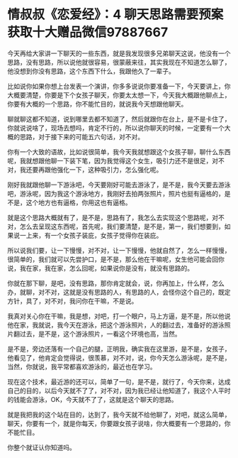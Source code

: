 # 情叔叔《恋爱经》：4 聊天思路需要预案      获取十大赠品微信97887667

今天再给大家讲一下聊天的一些东西，就是我发现很多兄弟聊天这说，他没有一个思路，没有思路，所以说他就很容易，很蒙蔽来往，其实我现在不知道怎么聊了，他没想到你没有思路，这个东西下什么，我跟他久了一辈子。

比如说你如果你想上台发表一个演讲，你多多说说你要准备一下，今天要讲上，你大概要清楚，你要是下个女孩子聊天，你要太太想一下，今天我大概跟他聊点上，你要有大概的一个思路，你不能忙目的，就说我今天想跟他聊天。

聊就聊这都不知道，说到哪里去都不知道了，然后就跟你在台上，是不是卡住了，你就说说啥了，现场去想吗，肯定不行的，所以说你聊天的时候，一定要有一个大概的思路，对于接下来的可能五六句话，对不对。

你有一个大致的语故，比如说很简单，我今天我就想跟这个女孩子聊，聊什么东西呢，我就想跟他聊一下装下笔，因为我觉得这个女生，吸引力还不是很足，对不对，我还要再跟他强化一下，这种吸引力，怎么强化呢。

刚好我就跟他聊一下游泳吧，今天要刚好可能去游泳了，是不是，我今天要去游泳吧，游泳呢，因为我这个游泳地方，我刚好去拍两张照片，照片也挺有逼格的，是不是，这个地方也有逼格，你用这也有逼格。

就是这个思路大概就有了，是不是，思路有了，我怎么去实现这个思路呢，对不对，怎么去呈现这东西呢，首先呢，我们要清楚，是不是，第一，我们想要到，如果说一上来，有一个女孩子装庇，女孩子觉得你在装庇。

所以说我们要，让一下慢慢，对不对，让一下慢慢，他就自然了，怎么一样慢慢，很简单的，我们就可以先尝护口，是不是，那么他在干嘛呢，女生他可能会回你说，我在家，我在家，怎么回呢，如果说你是没有，就没有思路的。

你就在那下聊，是吧，没有思路，那你肯定就会，说，你再加上，什么样，怎么办，就聊，对不对，这就是没有思路的人，有思路的人，会怪你这个自己的，既定方针，具了，对不对，我问你在干嘛，不是说。

我真对关心你在干嘛，我是想，对吧，打一个眼户，马上方逼，是不是，所以他说他在家，我就说，我今天在游泳，把这个游泳照片，人的翻过去，准备好的游泳照片翻过去，是不是，这个游泳照片，一看这个环境也高，当然。

是不是，旁边还落有一个自己的腿，正明我，确实我在这里游，是不是，女孩子，他看见了，他肯定会觉得说，很羡慕，对不对，说，你今天怎么游泳呢，是不是，当然，你就说，我平常都喜欢游泳的，最近也在学习。

现在这个技术，最近游的还可以，简单了一句，是不是，就行了，今天你来，达成自己的目的，以后今天就不了了，对不对，因为我已经让他知道了，我这个人平时的钱能会游泳，OK，今天就不了了，这就是这个聊天的思路。

就是我把我的这个站在目的，达到了，我今天就不给他聊了，对吧，就这么简单，聊天，你要有一个，就是你每天，你要跟女孩子说啥，你大概要有一个思路的，你不能忙目。

你整个就证认你知道吗。